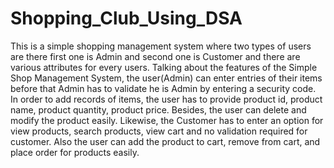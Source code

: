 # Shopping_Club_Using_DSA
This is a simple shopping management system where two types of users are there first one is Admin and second one is Customer and there are various attributes for every users. Talking about the features of the Simple Shop Management System, the user(Admin) can enter entries of their items before that Admin has to validate he is Admin by entering a security code. In order to add records of items, the user has to provide product id, product name, product quantity, product price.  Besides, the user can delete and modify the product easily. Likewise, the Customer has to enter an option for view products, search products, view cart and no validation required for customer. Also the user can add the product to cart, remove from cart, and place order for products easily.
